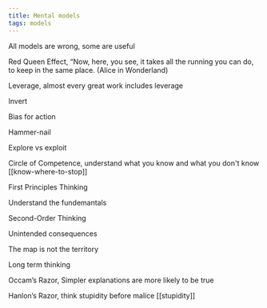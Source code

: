 ```yaml
---
title: Mental models 
tags: models 
---
```



All models are wrong, some are useful 

Red Queen Effect, “Now, here, you see, it takes all the running you can do, to keep in the same place. (Alice in Wonderland)

Leverage, almost every great work includes leverage

Invert

Bias for action

Hammer-nail

Explore vs exploit 

Circle of Competence, understand what you know and what you don't know [[know-where-to-stop]]

First Principles Thinking

Understand the fundemantals

Second-Order Thinking

Unintended consequences

The map is not the territory

Long term thinking

Occam’s Razor, Simpler explanations are more likely to be true

Hanlon’s Razor, think stupidity before malice  [[stupidity]]



